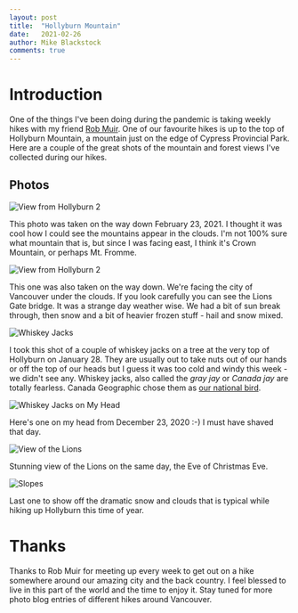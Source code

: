 ```yaml
---
layout: post
title:  "Hollyburn Mountain"
date:   2021-02-26
author: Mike Blackstock
comments: true
---
```


# Introduction

One of the things I've been doing during the pandemic is taking weekly hikes with my friend [Rob Muir](https://twitter.com/rgmuir).  One of our favourite hikes is up to the top of Hollyburn Mountain, a mountain just on the edge of Cypress Provincial Park.  Here are a couple of the great shots of the mountain and forest views I've collected during our hikes.

## Photos

![View from Hollyburn 2](/assets/images/posts/hollyburn/02-23-2021-hollyburn-1.jpg)

This photo was taken on the way down February 23, 2021.  I thought it was cool how I could see the mountains appear in the clouds.  I'm not 100% sure what mountain that is, but since I was facing east, I think it's Crown Mountain, or perhaps Mt. Fromme.

![View from Hollyburn 2](/assets/images/posts/hollyburn/02-23-2021-hollyburn-2.jpg)

This one was also taken on the way down.  We're facing the city of Vancouver under the clouds.  If you look carefully you can see the Lions Gate bridge.  It was a strange day weather wise.  We had a bit of sun break through, then snow and a bit of heavier frozen stuff - hail and snow mixed.

![Whiskey Jacks](/assets/images/posts/hollyburn/01-28-2021-hollyburn-1.jpg)

I took this shot of a couple of whiskey jacks on a tree at the very top of Hollyburn on January 28.  They are usually out to take nuts out of our hands or off the top of our heads but I guess it was too cold and windy this week - we didn't see any.  Whiskey jacks, also called the *gray jay* or *Canada jay* are totally fearless.  Canada Geographic chose them as [our national bird](http://nationalbird.canadiangeographic.ca/).

![Whiskey Jacks on My Head](/assets/images/posts/hollyburn/12-23-2020-hollyburn-1.jpg)

Here's one on my head from December 23, 2020 :-)  I must have shaved that day.

![View of the Lions](/assets/images/posts/hollyburn/12-23-2020-hollyburn-2.jpg)

Stunning view of the Lions on the same day, the Eve of Christmas Eve.

![Slopes](/assets/images/posts/hollyburn/01-28-2021-hollyburn-2.jpg)

Last one to show off the dramatic snow and clouds that is typical while hiking up Hollyburn this time of year.

# Thanks

Thanks to Rob Muir for meeting up every week to get out on a hike somewhere around our amazing city and the back country.  I feel blessed to live in this part of the world and  the time to enjoy it.  Stay tuned for more photo blog entries of different hikes around Vancouver.




